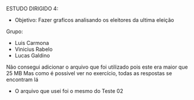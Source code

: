 ESTUDO DIRIGIDO 4:

* Objetivo: Fazer graficos analisando os eleitores da ultima eleição

Grupo:

* Luis Carmona
* Vinicius Rabelo
* Lucas Galdino



Não consegui adicionar o arquivo que foi utilizado pois este era maior que 25 MB
Mas como é possivel ver no exercício, todas as respostas se encontram lá

* O arquivo que usei foi o mesmo do Teste 02 
